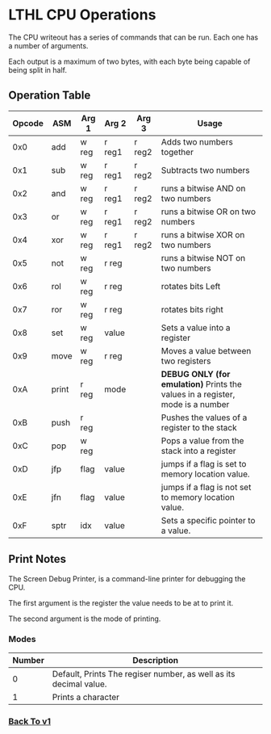 # LTHL CPU Operations

The CPU writeout has a series of commands that can be run. Each one has a number of arguments.

Each output is a maximum of two bytes, with each byte being capable of being split in half.

## Operation Table
| Opcode | ASM   | Arg 1 | Arg 2  | Arg 3  | Usage |
|--------|-------|-------|--------|--------|-------|
| 0x0    | add   | w reg | r reg1 | r reg2 | Adds two numbers together |
| 0x1    | sub   | w reg | r reg1 | r reg2 | Subtracts two numbers |
| 0x2    | and   | w reg | r reg1 | r reg2 | runs a bitwise AND on two numbers |
| 0x3    | or    | w reg | r reg1 | r reg2 | runs a bitwise OR on two numbers |
| 0x4    | xor   | w reg | r reg1 | r reg2 | runs a bitwise XOR on two numbers |
| 0x5    | not   | w reg | r reg  |        | runs a bitwise NOT on two numbers |
| 0x6    | rol   | w reg | r reg  |        | rotates bits Left |
| 0x7    | ror   | w reg | r reg  |        | rotates bits right |
| 0x8    | set   | w reg | value  |        | Sets a value into a register |
| 0x9    | move  | w reg | r reg  |        | Moves a value between two registers |
| 0xA    | print | r reg | mode   |        | **DEBUG ONLY (for emulation)** Prints the values in a register, mode is a number |
| 0xB    | push  | r reg |        |        | Pushes the values of a register to the stack |
| 0xC    | pop   | w reg |        |        | Pops a value from the stack into a register |
| 0xD    | jfp   | flag  | value  |        | jumps if a flag is set to memory location value. |
| 0xE    | jfn   | flag  | value  |        | jumps if a flag is not set to memory location value. |
| 0xF    | sptr  | idx   | value  |        | Sets a specific pointer to a value. |

## Print Notes
The Screen Debug Printer, is a command-line printer for debugging the CPU.

The first argument is the register the value needs to be at to print it.

The second argument is the mode of printing.
### Modes
| Number | Description |
|--------|-------------|
| 0      | Default, Prints The regiser number, as well as its decimal value. |
| 1      | Prints a character                                                |

### [Back To v1](%WEBPATH%/docs/v1/)